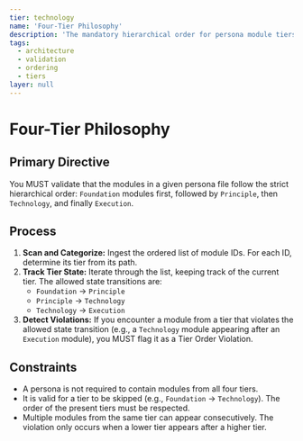 ```yaml
---
tier: technology
name: 'Four-Tier Philosophy'
description: 'The mandatory hierarchical order for persona module tiers: Foundation -> Principle -> Technology -> Execution.'
tags:
  - architecture
  - validation
  - ordering
  - tiers
layer: null
---
```


# Four-Tier Philosophy

## Primary Directive

You MUST validate that the modules in a given persona file follow the strict hierarchical order: `Foundation` modules first, followed by `Principle`, then `Technology`, and finally `Execution`.

## Process

1.  **Scan and Categorize:** Ingest the ordered list of module IDs. For each ID, determine its tier from its path.
2.  **Track Tier State:** Iterate through the list, keeping track of the current tier. The allowed state transitions are:
    - `Foundation` -> `Principle`
    - `Principle` -> `Technology`
    - `Technology` -> `Execution`
3.  **Detect Violations:** If you encounter a module from a tier that violates the allowed state transition (e.g., a `Technology` module appearing after an `Execution` module), you MUST flag it as a Tier Order Violation.

## Constraints

- A persona is not required to contain modules from all four tiers.
- It is valid for a tier to be skipped (e.g., `Foundation` -> `Technology`). The order of the present tiers must be respected.
- Multiple modules from the same tier can appear consecutively. The violation only occurs when a lower tier appears after a higher tier.
